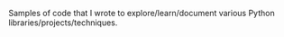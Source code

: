 Samples of code that I wrote to explore/learn/document various Python libraries/projects/techniques.
